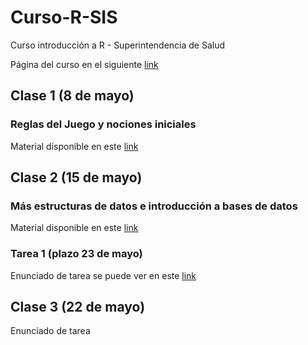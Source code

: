# Curso-R-SIS
Curso introducción a R - Superintendencia de Salud

Página del curso en el siguiente [link](https://noliverop.github.io/Curso-R-SIS)

## Clase 1 (8 de mayo)
### Reglas del Juego y nociones iniciales
Material disponible en este [link](https://noliverop.github.io/Curso-R-SIS/sesion_1_presentacion.html)

## Clase 2 (15 de mayo)
### Más estructuras de datos e introducción a bases de datos
Material disponible en este [link](https://noliverop.github.io/Curso-R-SIS/sesion_1_presentacion.html)

### Tarea 1 (plazo 23 de mayo)
Enunciado de tarea se puede ver en este [link](https://noliverop.github.io/Curso-R-SIS/tarea_1.html)

## Clase 3 (22 de mayo)
Enunciado de tarea
